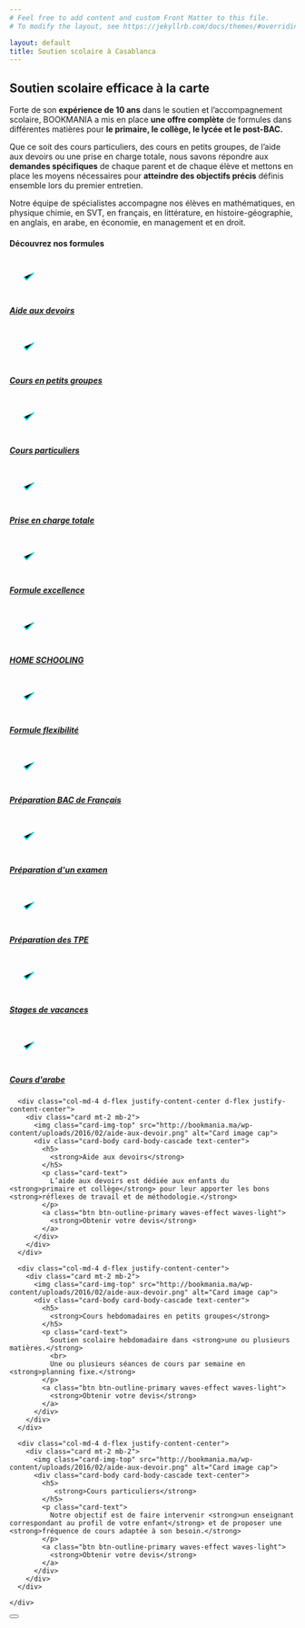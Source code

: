 ```yaml
---
# Feel free to add content and custom Front Matter to this file.
# To modify the layout, see https://jekyllrb.com/docs/themes/#overriding-theme-defaults

layout: default
title: Soutien scolaire à Casablanca
---
```

<svg viewBox="0 0 0 0" style="position: absolute; z-index: -1; opacity: 0;">
  <defs>
    <linearGradient id="boxGradient" gradientUnits="userSpaceOnUse" x1="0" y1="0" x2="25" y2="25">
      <stop offset="0%"   stop-color="#27FDC7"/>
      <stop offset="100%" stop-color="#0FC0F5"/>
    </linearGradient>
    <path id="todo__check" stroke="url(#boxGradient)" d="M10 13l2 2 5-5" />
  </defs>
</svg>

<!-- Content -->
<main id="nos-offres" class="mb-0 pb-0">
  <!--Section: Main info-->
  <section class="container mt-5 py-5">
    <h1 class="mt-4 mb-4">
      <strong>Soutien scolaire efficace à la carte</strong>
    </h1>
    <div class="row">
      <div class="col-12 col-lg-7">
        <p>
          Forte de son <strong>expérience de 10 ans</strong> dans le soutien et l’accompagnement scolaire, BOOKMANIA a mis en place <strong>une offre complète</strong> de formules dans différentes matières pour <strong>le primaire, le collège, le lycée et le post-BAC.</strong>
        </p>
        <p>
          Que ce soit des cours particuliers, des cours en petits groupes, de l’aide aux devoirs ou une prise en charge totale, nous savons répondre aux <strong>demandes spécifiques</strong> de chaque parent et de chaque élève et mettons en place les moyens nécessaires pour <strong>atteindre des objectifs précis</strong> définis ensemble lors du premier entretien.
        </p>
        <p class="mb-0">
          Notre équipe de spécialistes accompagne nos élèves en mathématiques, en physique chimie, en SVT, en français, en littérature, en histoire-géographie, en anglais, en arabe, en économie, en management et en droit.
        </p>
      </div>
      <div class="col-12 col-lg-5" data-aos="fade-left" data-aos-duration="1000">
        <div class="description-image" style="background-image: url('https://images.unsplash.com/photo-1516979187457-637abb4f9353');">
        </div>
      </div>
    </div>
  </section>

  <section class="formulas-titles pt-5 pb-4 blue-grey lighten-5">
  <!-- <section class="my-5" style="background-image: linear-gradient(90deg, rgba(255,255,255,.1), rgba(255,255,255,.2)), url('https://images.unsplash.com/photo-1501349800519-48093d60bde0'); background-size: cover;"> -->
    <div class="container">
      <h4 class="mb-4">
        <strong>Découvrez </strong>nos formules
      </h4>
      <div class="row">
        <div class="mb-3 col-12 col-md-6">
          <div class="todo-list">
            <label class="todo">
              <svg xmlns="http://www.w3.org/2000/svg" xmlns:xlink="http://www.w3.org/1999/xlink" viewBox="0 0 200 25" class="todo__icon">
                <use xlink:href="#todo__check" class="todo__check"></use>
              </svg>
              <a href="#formulas" class="smooth">
                <h5>Aide aux devoirs</h5>
              </a>
            </label>
            <label class="todo">
              <svg xmlns="http://www.w3.org/2000/svg" xmlns:xlink="http://www.w3.org/1999/xlink" viewBox="0 0 200 25" class="todo__icon">
                <use xlink:href="#todo__check" class="todo__check"></use>
              </svg>
              <a href="#formulas" class="smooth">
                <h5>Cours en petits groupes</h5>
              </a>
            </label>
            <label class="todo">
              <svg xmlns="http://www.w3.org/2000/svg" xmlns:xlink="http://www.w3.org/1999/xlink" viewBox="0 0 200 25" class="todo__icon">
                <use xlink:href="#todo__check" class="todo__check"></use>
              </svg>
              <a href="#formulas" class="smooth">
                <h5>Cours particuliers</h5>
              </a>
            </label>
            <label class="todo">
              <svg xmlns="http://www.w3.org/2000/svg" xmlns:xlink="http://www.w3.org/1999/xlink" viewBox="0 0 200 25" class="todo__icon">
                <use xlink:href="#todo__check" class="todo__check"></use>
              </svg>
              <a href="#"><h5>Prise en charge totale</h5></a>
            </label>
            <label class="todo">
              <svg xmlns="http://www.w3.org/2000/svg" xmlns:xlink="http://www.w3.org/1999/xlink" viewBox="0 0 200 25" class="todo__icon">
                <use xlink:href="#todo__check" class="todo__check"></use>
              </svg>
              <a href="#"><h5>Formule excellence</h5></a>
            </label>
            <label class="todo">
              <svg xmlns="http://www.w3.org/2000/svg" xmlns:xlink="http://www.w3.org/1999/xlink" viewBox="0 0 200 25" class="todo__icon">
                <use xlink:href="#todo__check" class="todo__check"></use>
              </svg>
              <a href="#"><h5>HOME SCHOOLING</h5></a>
            </label>
          </div>
        </div>
        <div class="mb-3 col-12 col-md-6">
          <div class="todo-list">
            <label class="todo">
              <svg xmlns="http://www.w3.org/2000/svg" xmlns:xlink="http://www.w3.org/1999/xlink" viewBox="0 0 200 25" class="todo__icon">
                <use xlink:href="#todo__check" class="todo__check"></use>
              </svg>
              <a href="#"><h5>Formule flexibilité</h5></a>
            </label>
            <label class="todo">
              <svg xmlns="http://www.w3.org/2000/svg" xmlns:xlink="http://www.w3.org/1999/xlink" viewBox="0 0 200 25" class="todo__icon">
                <use xlink:href="#todo__check" class="todo__check"></use>
              </svg>
              <a href="#"><h5>Préparation BAC de Français</h5></a>
            </label>
            <label class="todo">
              <svg xmlns="http://www.w3.org/2000/svg" xmlns:xlink="http://www.w3.org/1999/xlink" viewBox="0 0 200 25" class="todo__icon">
                <use xlink:href="#todo__check" class="todo__check"></use>
              </svg>
              <a href="#"><h5>Préparation d'un examen</h5></a>
            </label>
            <label class="todo">
              <svg xmlns="http://www.w3.org/2000/svg" xmlns:xlink="http://www.w3.org/1999/xlink" viewBox="0 0 200 25" class="todo__icon">
                <use xlink:href="#todo__check" class="todo__check"></use>
              </svg>
              <a href="#"><h5>Préparation des TPE</h5></a>
            </label>
            <label class="todo">
              <svg xmlns="http://www.w3.org/2000/svg" xmlns:xlink="http://www.w3.org/1999/xlink" viewBox="0 0 200 25" class="todo__icon">
                <use xlink:href="#todo__check" class="todo__check"></use>
              </svg>
              <a href="#"><h5>Stages de vacances</h5></a>
            </label>
            <label class="todo">
              <svg xmlns="http://www.w3.org/2000/svg" xmlns:xlink="http://www.w3.org/1999/xlink" viewBox="0 0 200 25" class="todo__icon">
                <use xlink:href="#todo__check" class="todo__check"></use>
              </svg>
              <a href="#"><h5>Cours d'arabe</h5></a>
            </label>
          </div>
        </div>
      </div>
    </div>
  </section>

  <section id="formulas" class="container pt-5 pb-5">
    <div class="row" data-aos="fade-up">

      <div class="col-md-4 d-flex justify-content-center d-flex justify-content-center">
        <div class="card mt-2 mb-2">
          <img class="card-img-top" src="http://bookmania.ma/wp-content/uploads/2016/02/aide-aux-devoir.png" alt="Card image cap">
          <div class="card-body card-body-cascade text-center">
            <h5>
              <strong>Aide aux devoirs</strong>
            </h5>
            <p class="card-text">
              L’aide aux devoirs est dédiée aux enfants du <strong>primaire et collège</strong> pour leur apporter les bons <strong>réflexes de travail et de méthodologie.</strong>
            </p>
            <a class="btn btn-outline-primary waves-effect waves-light">
              <strong>Obtenir votre devis</strong>
            </a>
          </div>
        </div>
      </div>

      <div class="col-md-4 d-flex justify-content-center">
        <div class="card mt-2 mb-2">
          <img class="card-img-top" src="http://bookmania.ma/wp-content/uploads/2016/02/aide-aux-devoir.png" alt="Card image cap">
          <div class="card-body card-body-cascade text-center">
            <h5>
              <strong>Cours hebdomadaires en petits groupes</strong>
            </h5>
            <p class="card-text">
              Soutien scolaire hebdomadaire dans <strong>une ou plusieurs matières.</strong>
              <br>
              Une ou plusieurs séances de cours par semaine en <strong>planning fixe.</strong>
            </p>
            <a class="btn btn-outline-primary waves-effect waves-light">
              <strong>Obtenir votre devis</strong>
            </a>
          </div>
        </div>
      </div>

      <div class="col-md-4 d-flex justify-content-center">
        <div class="card mt-2 mb-2">
          <img class="card-img-top" src="http://bookmania.ma/wp-content/uploads/2016/02/aide-aux-devoir.png" alt="Card image cap">
          <div class="card-body card-body-cascade text-center">
            <h5>
               <strong>Cours particuliers</strong>
            </h5>
            <p class="card-text">
              Notre objectif est de faire intervenir <strong>un enseignant correspondant au profil de votre enfant</strong> et de proposer une <strong>fréquence de cours adaptée à son besoin.</strong>
            </p>
            <a class="btn btn-outline-primary waves-effect waves-light">
              <strong>Obtenir votre devis</strong>
            </a>
          </div>
        </div>
      </div>

    </div>
  </section>

</main>

<button class="back-to-top" type="button">
  <i class="fas fa-chevron-up"></i>
</button>
